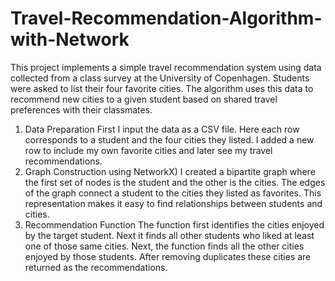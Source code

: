 # Travel-Recommendation-Algorithm-with-Network
This project implements a simple travel recommendation system using data collected from a class survey at the University of Copenhagen. Students were asked to list their four favorite cities. The algorithm uses this data to recommend new cities to a given student based on shared travel preferences with their classmates.

1. Data Preparation
First I input the data as a CSV file. Here each row corresponds to a student and the four cities they listed. I added a new row to include my own favorite cities and later see my travel recommendations.
2. Graph Construction using NetworkX)
I created a bipartite graph where the first set of nodes is the student and the other is the cities. The edges of the graph connect a student to the cities they listed as favorites. This representation makes it easy to find relationships between students and cities.
3. Recommendation Function
The function first identifies the cities enjoyed by the target student. Next it finds all other students who liked at least one of those same cities. Next, the function finds all the other cities enjoyed by those students. After removing duplicates these cities are returned as the recommendations.
